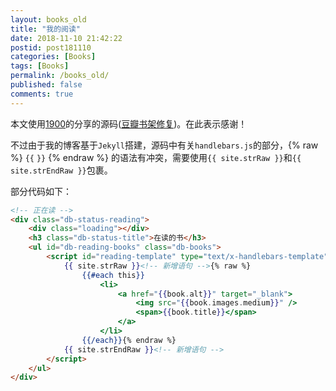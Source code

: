 ```yaml
---
layout: books_old
title: "我的阅读"
date: 2018-11-10 21:42:22
postid: post181110
categories: [Books]
tags: [Books]
permalink: /books_old/
published: false
comments: true
---
```


本文使用[1900](http://1900.live/)的分享的源码([豆瓣书架修复](http://1900.live/dou-ban-shu-jia-xiu-fu/))。在此表示感谢！

不过由于我的博客基于`Jekyll`搭建，源码中有关`handlebars.js`的部分，{% raw %} `{{` `}}` {% endraw %} 的语法有冲突，需要使用`{{ site.strRaw }}`和`{{ site.strEndRaw }}`包裹。

<!--more-->

部分代码如下：

```html
<!-- 正在读 -->
<div class="db-status-reading">
    <div class="loading"></div>
    <h3 class="db-status-title">在读的书</h3>
    <ul id="db-reading-books" class="db-books">
        <script id="reading-template" type="text/x-handlebars-template">
            {{ site.strRaw }}<!-- 新增语句 -->{% raw %}
                {{#each this}}
                    <li>
                        <a href="{{book.alt}}" target="_blank">
                            <img src="{{book.images.medium}}" />
                            <span>{{book.title}}</span>
                        </a>
                    </li>
                {{/each}}{% endraw %}
            {{ site.strEndRaw }}<!-- 新增语句 -->
        </script>
    </ul>
</div>
```
